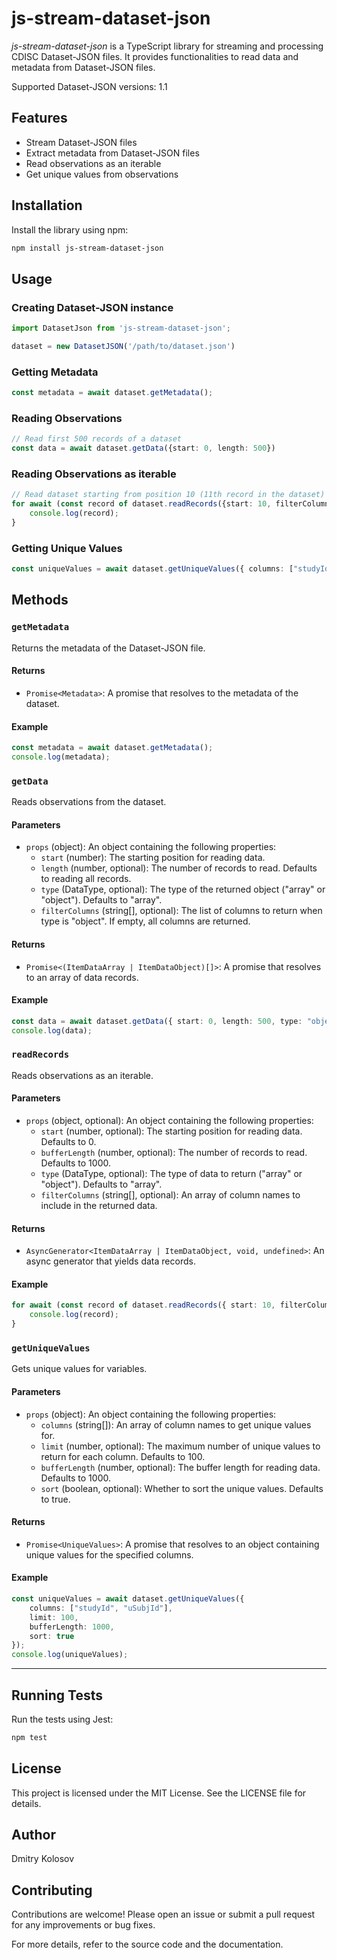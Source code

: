 # js-stream-dataset-json
*js-stream-dataset-json* is a TypeScript library for streaming and processing CDISC Dataset-JSON files. It provides functionalities to read data and metadata from Dataset-JSON files.

Supported Dataset-JSON versions: 1.1

## Features
* Stream Dataset-JSON files
* Extract metadata from Dataset-JSON files
* Read observations as an iterable
* Get unique values from observations

## Installation
Install the library using npm:

```sh
npm install js-stream-dataset-json
```

## Usage
### Creating Dataset-JSON instance
```TypeScript
import DatasetJson from 'js-stream-dataset-json';

dataset = new DatasetJSON('/path/to/dataset.json')
```
### Getting Metadata
```TypeScript
const metadata = await dataset.getMetadata();
```
### Reading Observations
```TypeScript
// Read first 500 records of a dataset
const data = await dataset.getData({start: 0, length: 500})
```

### Reading Observations as iterable
```TypeScript
// Read dataset starting from position 10 (11th record in the dataset)
for await (const record of dataset.readRecords({start: 10, filterColumns: ["studyId", "uSubjId"], type: "object"})) {
    console.log(record);
}
```

### Getting Unique Values
```TypeScript
const uniqueValues = await dataset.getUniqueValues({ columns: ["studyId", "uSubjId"], limit: 100 });
```

## Methods

### `getMetadata`

Returns the metadata of the Dataset-JSON file.

#### Returns

- `Promise<Metadata>`: A promise that resolves to the metadata of the dataset.

#### Example

```typescript
const metadata = await dataset.getMetadata();
console.log(metadata);
```

### `getData`

Reads observations from the dataset.

#### Parameters

- `props` (object): An object containing the following properties:
  - `start` (number): The starting position for reading data.
  - `length` (number, optional): The number of records to read. Defaults to reading all records.
  - `type` (DataType, optional): The type of the returned object ("array" or "object"). Defaults to "array".
  - `filterColumns` (string[], optional): The list of columns to return when type is "object". If empty, all columns are returned.

#### Returns

- `Promise<(ItemDataArray | ItemDataObject)[]>`: A promise that resolves to an array of data records.

#### Example

```typescript
const data = await dataset.getData({ start: 0, length: 500, type: "object", filterColumns: ["studyId", "uSubjId"] });
console.log(data);
```

### `readRecords`

Reads observations as an iterable.

#### Parameters

- `props` (object, optional): An object containing the following properties:
  - `start` (number, optional): The starting position for reading data. Defaults to 0.
  - `bufferLength` (number, optional): The number of records to read. Defaults to 1000.
  - `type` (DataType, optional): The type of data to return ("array" or "object"). Defaults to "array".
  - `filterColumns` (string[], optional): An array of column names to include in the returned data.

#### Returns

- `AsyncGenerator<ItemDataArray | ItemDataObject, void, undefined>`: An async generator that yields data records.

#### Example

```typescript
for await (const record of dataset.readRecords({ start: 10, filterColumns: ["studyId", "uSubjId"], type: "object" })) {
    console.log(record);
}
```

### `getUniqueValues`

Gets unique values for variables.

#### Parameters

- `props` (object): An object containing the following properties:
  - `columns` (string[]): An array of column names to get unique values for.
  - `limit` (number, optional): The maximum number of unique values to return for each column. Defaults to 100.
  - `bufferLength` (number, optional): The buffer length for reading data. Defaults to 1000.
  - `sort` (boolean, optional): Whether to sort the unique values. Defaults to true.

#### Returns

- `Promise<UniqueValues>`: A promise that resolves to an object containing unique values for the specified columns.

#### Example

```typescript
const uniqueValues = await dataset.getUniqueValues({
    columns: ["studyId", "uSubjId"],
    limit: 100,
    bufferLength: 1000,
    sort: true
});
console.log(uniqueValues);
```

----

## Running Tests
Run the tests using Jest:
```sh
npm test
```

## License
This project is licensed under the MIT License. See the LICENSE file for details.

## Author
Dmitry Kolosov

## Contributing
Contributions are welcome! Please open an issue or submit a pull request for any improvements or bug fixes.

For more details, refer to the source code and the documentation.
